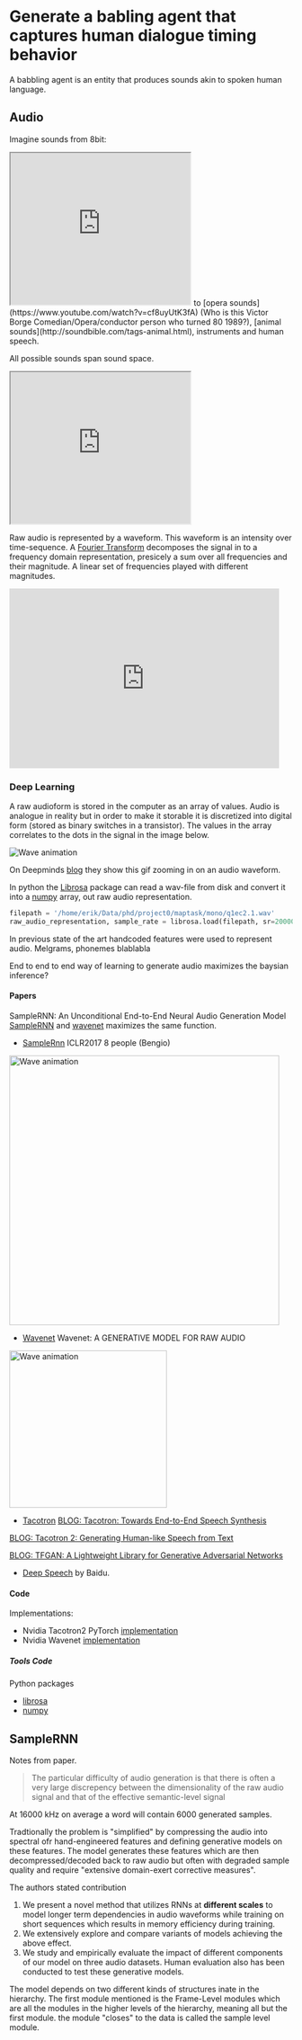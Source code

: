# Generate a babling agent that captures human dialogue timing behavior

A babbling agent is an entity that produces sounds akin to spoken human language. 


## Audio

Imagine sounds from 8bit:
<iframe width="320" height="270"
src="https://www.youtube.com/embed/PnjB5OTn00g?list=PLE44EA8AF6F095EB3" frameborder="90"
allow="autoplay; encrypted-media" allowfullscreen></iframe>
to [opera sounds](https://www.youtube.com/watch?v=cf8uyUtK3fA) (Who is this Victor Borge Comedian/Opera/conductor person who turned 80 1989?), [animal
sounds](http://soundbible.com/tags-animal.html), instruments and human speech. 

All possible sounds span sound space. 
<iframe width="320" height="270"
src="https://s3.envato.com/h264-video-previews/87821136-dccf-4270-a5a3-57f6cca7fde8/20404750.mp4" frameborder="90"
allow="autoplay; encrypted-media" allowfullscreen></iframe>

Raw audio is represented by a waveform. This waveform is an intensity over time-sequence.  A [Fourier Transform](https://en.wikipedia.org/wiki/Fourier_transform) decomposes the signal in to a frequency domain representation, presicely a sum over all frequencies and their magnitude.  A linear set of frequencies played with different magnitudes.

<iframe width="480" height="320" src="https://www.youtube.com/embed/spUNpyF58BY?ecver=1" frameborder="0" allow="autoplay; encrypted-media" allowfullscreen></iframe>

### Deep Learning

A raw audioform is stored in the computer as an array of values. Audio is analogue in
reality but in order to make it storable it is discretized into digital form (stored as
binary switches in a transistor). The values in the array correlates to the dots in the
signal in the image below.

<img src="https://storage.googleapis.com/deepmind-live-cms/documents/BlogPost-Fig1-Anim-160908-r01.gif" alt="Wave animation">

On Deepminds [blog](https://deepmind.com/blog/wavenet-generative-model-raw-audio/) they show this gif zooming in on an audio waveform.

In python the [Librosa](https://github.com/librosa/librosa) package can read a wav-file from disk and convert it into a [numpy](https://docs.scipy.org/doc/numpy/user/quickstart.html)
array, out raw audio representation.

```python
filepath = '/home/erik/Data/phd/project0/maptask/mono/q1ec2.1.wav'
raw_audio_representation, sample_rate = librosa.load(filepath, sr=20000)
```

In previous state of the art handcoded features were used to represent audio. Melgrams,
phonemes blablabla

End to end to end way of learning to generate audio maximizes the baysian
inference?


#### Papers

SampleRNN: An Unconditional End-to-End Neural Audio Generation Model
[SampleRNN](https://arxiv.org/abs/1612.07837) and [wavenet](https://arxiv.org/pdf/1609.03499.pdf) maximizes the same function. 
* [SampleRnn](https://arxiv.org/abs/1612.07837) ICLR2017 8 people (Bengio) 
<img height="480" src="/images/notes/DeepLearning/SampleRNN.png" alt="Wave animation">

* [Wavenet](https://arxiv.org/pdf/1609.03499.pdf)
Wavenet: A GENERATIVE MODEL FOR RAW AUDIO

<img height="280" src="/images/notes/DeepLearning/Wavenet.png" alt="Wave animation">

* [Tacotron](https://arxiv.org/abs/1703.10135)
[BLOG: Tacotron: Towards End-to-End Speech Synthesis](https://ai.googleblog.com/2018/03/expressive-speech-synthesis-with.html)


[BLOG: Tacotron 2: Generating Human-like Speech from Text](https://ai.googleblog.com/2017/12/tacotron-2-generating-human-like-speech.html)


[BLOG: TFGAN: A Lightweight Library for Generative Adversarial Networks](https://ai.googleblog.com/2017/12/tfgan-lightweight-library-for.html) 


* [Deep Speech](https://arxiv.org/pdf/1412.5567.pdf) by Baidu. 

#### Code

Implementations:
* Nvidia Tacotron2 PyTorch [implementation](https://github.com/NVIDIA/tacotron2)
* Nvidia Wavenet [implementation](https://github.com/NVIDIA/nv-wavenet)


##### Tools Code
Python packages
  * [librosa](https://github.com/librosa/librosa)
  * [numpy](https://github.com/librosa/librosa)

## SampleRNN

Notes from paper.

> The particular difficulty of audio generation is that there is often a very large
> discrepency between the dimensionality of the raw audio signal and that of the effective
> semantic-level signal

At 16000 kHz on average a word will contain 6000 generated samples.

Tradtionally the problem is "simplified" by compressing the audio into spectral ofr
hand-engineered features and defining generative models on these features. The model
generates these features which are then decompressed/decoded back to raw audio but often
with degraded sample quality and require "extensive domain-exert corrective measures".

The authors stated contribution
1. We present a novel method that utilizes RNNs at <strong>different scales</strong>  to model longer term dependencies in audio waveforms while training on short sequences which results in memory efficiency during training.
2. We extensively explore and compare variants of models achieving the above effect.
3. We study and empirically evaluate the impact of different components of our model on three audio datasets. Human evaluation also has been conducted to test these generative models.


The model depends on two different kinds of structures inate in the hierarchy. The first
module mentioned is the Frame-Level modules which are all the modules in the higher levels
of the hierarchy, meaning all but the first module. the module "closes" to the data is
called the sample level module.


